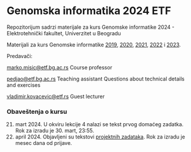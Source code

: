 # Genomska informatika 2024 ETF
Repozitorijum sadrzi materijale za kurs Genomske informatike 2024 - Elektrotehnički fakultet, Univerzitet u Beogradu

Materijali za kurs Genomske informatike [2019](https://github.com/vladimirkovacevic/gi-2019-etf), [2020](https://github.com/vladimirkovacevic/gi-2020-etf), [2021](https://github.com/vladimirkovacevic/gi-2021-etf), [2022](https://github.com/vladimirkovacevic/gi-2022-etf) i [2023](https://github.com/vladimirkovacevic/gi-2023-etf).

Predavači:

marko.misic@etf.bg.ac.rs Course professor

pedjao@etf.bg.ac.rs Teaching assistant Questions about technical details and exercises

vladimir.kovacevic@etf.rs Guest lecturer

### Obaveštenja o kursu
21. mart 2024. U okviru lekcije 4 nalazi se tekst prvog domaćeg zadatka. Rok za izradu je 30. mart, 23:55.
16. april 2024. Objavljeni su tekstovi [projektnih zadataka](https://docs.google.com/document/d/1A2XwXP2mQe716HK1wUb9GAikRSCAP2UO8A9sL49OIz4/edit?usp=sharing). Rok za izradu je mesec dana od prijave.
